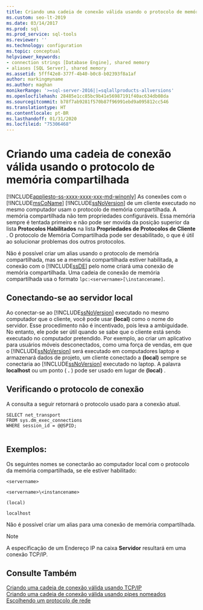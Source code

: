```yaml
---
title: Criando uma cadeia de conexão válida usando o protocolo de memória compartilhada
ms.custom: seo-lt-2019
ms.date: 03/14/2017
ms.prod: sql
ms.prod_service: sql-tools
ms.reviewer: ''
ms.technology: configuration
ms.topic: conceptual
helpviewer_keywords:
- connection strings [Database Engine], shared memory
- aliases [SQL Server], shared memory
ms.assetid: 5fff42e8-377f-4b40-b0c8-b02393f8a1af
author: markingmyname
ms.author: maghan
monikerRange: '>=sql-server-2016||=sqlallproducts-allversions'
ms.openlocfilehash: 28485e1cc85bc9b41e56987191f40ac634db08da
ms.sourcegitcommit: b78f7ab9281f570b87f96991ebd9a095812cc546
ms.translationtype: HT
ms.contentlocale: pt-BR
ms.lasthandoff: 01/31/2020
ms.locfileid: "75306468"
---
```

# <a name="creating-a-valid-connection-string-using-shared-memory-protocol"></a>Criando uma cadeia de conexão válida usando o protocolo de memória compartilhada
[!INCLUDE[appliesto-ss-xxxx-xxxx-xxx-md-winonly](../../includes/appliesto-ss-xxxx-xxxx-xxx-md-winonly.md)]
  As conexões com o [!INCLUDE[msCoName](../../includes/msconame-md.md)] [!INCLUDE[ssNoVersion](../../includes/ssnoversion-md.md)] de um cliente executado no mesmo computador usam o protocolo de memória compartilhada. A memória compartilhada não tem propriedades configuráveis. Essa memória sempre é tentada primeiro e não pode ser movida da posição superior da lista **Protocolos Habilitados** na lista **Propriedades de Protocolos de Cliente** . O protocolo de Memória Compartilhada pode ser desabilitado, o que é útil ao solucionar problemas dos outros protocolos.  
  
 Não é possível criar um alias usando o protocolo de memória compartilhada, mas se a memória compartilhada estiver habilitada, a conexão com o [!INCLUDE[ssDE](../../includes/ssde-md.md)] pelo nome criará uma conexão de memória compartilhada. Uma cadeia de conexão de memória compartilhada usa o formato `lpc:<servername>[\instancename]`.  
  
## <a name="connecting-to-the-local-server"></a>Conectando-se ao servidor local  
 Ao conectar-se ao [!INCLUDE[ssNoVersion](../../includes/ssnoversion-md.md)] executado no mesmo computador que o cliente, você pode usar **(local)** como o nome do servidor. Esse procedimento não é incentivado, pois leva a ambiguidade. No entanto, ele pode ser útil quando se sabe que o cliente está sendo executado no computador pretendido. Por exemplo, ao criar um aplicativo para usuários móveis desconectados, como uma força de vendas, em que o [!INCLUDE[ssNoVersion](../../includes/ssnoversion-md.md)] será executado em computadores laptop e armazenará dados de projeto, um cliente conectado a **(local)** sempre se conectaria ao [!INCLUDE[ssNoVersion](../../includes/ssnoversion-md.md)] executado no laptop. A palavra **localhost** ou um ponto ( **.** ) pode ser usado em lugar de **(local)** .  
  
## <a name="verifying-your-connection-protocol"></a>Verificando o protocolo de conexão  
 A consulta a seguir retornará o protocolo usado para a conexão atual.  
  
```  
SELECT net_transport   
FROM sys.dm_exec_connections   
WHERE session_id = @@SPID;  
  
```  
  
## <a name="examples"></a>Exemplos:  
 Os seguintes nomes se conectarão ao computador local com o protocolo da memória compartilhada, se ele estiver habilitado:  
  
 `<servername>`  
  
 `<servername>\<instancename>`  
  
 `(local)`  
  
 `localhost`  
  
 Não é possível criar um alias para uma conexão de memória compartilhada.  
  
> [!NOTE]  
>  A especificação de um Endereço IP na caixa **Servidor** resultará em uma conexão TCP/IP.  
  
## <a name="see-also"></a>Consulte Também  
 [Criando uma cadeia de conexão válida usando TCP/IP](../../tools/configuration-manager/creating-a-valid-connection-string-using-tcp-ip.md)   
 [Criando uma cadeia de conexão válida usando pipes nomeados](https://msdn.microsoft.com/library/90930ff2-143b-4651-8ae3-297103600e4f)   
 [Escolhendo um protocolo de rede](https://msdn.microsoft.com/library/6565fb7d-b076-4447-be90-e10d0dec359a)  
  
  
